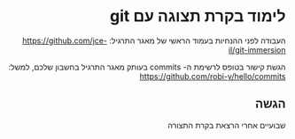 <div dir="rtl">
<div>
</div>

# לימוד בקרת תצוגה עם git

העבודה לפני ההנחיות בעמוד הראשי של מאגר התרגיל:
<a href="https://github.com/jce-il/git-immersion">https://github.com/jce-il/git-immersion</a>

הגשת קישור בטופס לרשימת ה- commits בעותק מאגר התרגיל בחשבון שלכם, למשל:<br/>
https://github.com/robi-y/hello/commits 

## הגשה
שבועיים אחרי הרצאת בקרת התצורה
